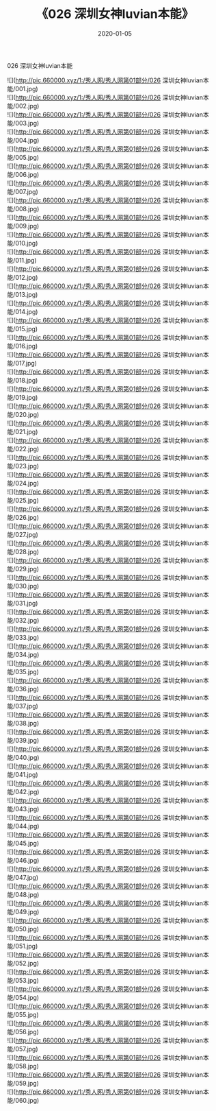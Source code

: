 ﻿---
layout: post
title:  《026 深圳女神luvian本能》
date:   2020-01-05
img: http://pic.660000.xyz/1:/秀人网/秀人网第01部分/026 深圳女神luvian本能/000.jpg
categories: [美女, 清纯, 唯美]
---

026 深圳女神luvian本能

  ![](http://pic.660000.xyz/1:/秀人网/秀人网第01部分/026 深圳女神luvian本能/001.jpg) <br> ![](http://pic.660000.xyz/1:/秀人网/秀人网第01部分/026 深圳女神luvian本能/002.jpg) <br> ![](http://pic.660000.xyz/1:/秀人网/秀人网第01部分/026 深圳女神luvian本能/003.jpg) <br> ![](http://pic.660000.xyz/1:/秀人网/秀人网第01部分/026 深圳女神luvian本能/004.jpg) <br> ![](http://pic.660000.xyz/1:/秀人网/秀人网第01部分/026 深圳女神luvian本能/005.jpg) <br> ![](http://pic.660000.xyz/1:/秀人网/秀人网第01部分/026 深圳女神luvian本能/006.jpg) <br> ![](http://pic.660000.xyz/1:/秀人网/秀人网第01部分/026 深圳女神luvian本能/007.jpg) <br> ![](http://pic.660000.xyz/1:/秀人网/秀人网第01部分/026 深圳女神luvian本能/008.jpg) <br> ![](http://pic.660000.xyz/1:/秀人网/秀人网第01部分/026 深圳女神luvian本能/009.jpg) <br> ![](http://pic.660000.xyz/1:/秀人网/秀人网第01部分/026 深圳女神luvian本能/010.jpg) <br> ![](http://pic.660000.xyz/1:/秀人网/秀人网第01部分/026 深圳女神luvian本能/011.jpg) <br> ![](http://pic.660000.xyz/1:/秀人网/秀人网第01部分/026 深圳女神luvian本能/012.jpg) <br> ![](http://pic.660000.xyz/1:/秀人网/秀人网第01部分/026 深圳女神luvian本能/013.jpg) <br> ![](http://pic.660000.xyz/1:/秀人网/秀人网第01部分/026 深圳女神luvian本能/014.jpg) <br> ![](http://pic.660000.xyz/1:/秀人网/秀人网第01部分/026 深圳女神luvian本能/015.jpg) <br> ![](http://pic.660000.xyz/1:/秀人网/秀人网第01部分/026 深圳女神luvian本能/016.jpg) <br> ![](http://pic.660000.xyz/1:/秀人网/秀人网第01部分/026 深圳女神luvian本能/017.jpg) <br> ![](http://pic.660000.xyz/1:/秀人网/秀人网第01部分/026 深圳女神luvian本能/018.jpg) <br> ![](http://pic.660000.xyz/1:/秀人网/秀人网第01部分/026 深圳女神luvian本能/019.jpg) <br> ![](http://pic.660000.xyz/1:/秀人网/秀人网第01部分/026 深圳女神luvian本能/020.jpg) <br> ![](http://pic.660000.xyz/1:/秀人网/秀人网第01部分/026 深圳女神luvian本能/021.jpg) <br> ![](http://pic.660000.xyz/1:/秀人网/秀人网第01部分/026 深圳女神luvian本能/022.jpg) <br> ![](http://pic.660000.xyz/1:/秀人网/秀人网第01部分/026 深圳女神luvian本能/023.jpg) <br> ![](http://pic.660000.xyz/1:/秀人网/秀人网第01部分/026 深圳女神luvian本能/024.jpg) <br> ![](http://pic.660000.xyz/1:/秀人网/秀人网第01部分/026 深圳女神luvian本能/025.jpg) <br> ![](http://pic.660000.xyz/1:/秀人网/秀人网第01部分/026 深圳女神luvian本能/026.jpg) <br> ![](http://pic.660000.xyz/1:/秀人网/秀人网第01部分/026 深圳女神luvian本能/027.jpg) <br> ![](http://pic.660000.xyz/1:/秀人网/秀人网第01部分/026 深圳女神luvian本能/028.jpg) <br> ![](http://pic.660000.xyz/1:/秀人网/秀人网第01部分/026 深圳女神luvian本能/029.jpg) <br> ![](http://pic.660000.xyz/1:/秀人网/秀人网第01部分/026 深圳女神luvian本能/030.jpg) <br> ![](http://pic.660000.xyz/1:/秀人网/秀人网第01部分/026 深圳女神luvian本能/031.jpg) <br> ![](http://pic.660000.xyz/1:/秀人网/秀人网第01部分/026 深圳女神luvian本能/032.jpg) <br> ![](http://pic.660000.xyz/1:/秀人网/秀人网第01部分/026 深圳女神luvian本能/033.jpg) <br> ![](http://pic.660000.xyz/1:/秀人网/秀人网第01部分/026 深圳女神luvian本能/034.jpg) <br> ![](http://pic.660000.xyz/1:/秀人网/秀人网第01部分/026 深圳女神luvian本能/035.jpg) <br> ![](http://pic.660000.xyz/1:/秀人网/秀人网第01部分/026 深圳女神luvian本能/036.jpg) <br> ![](http://pic.660000.xyz/1:/秀人网/秀人网第01部分/026 深圳女神luvian本能/037.jpg) <br> ![](http://pic.660000.xyz/1:/秀人网/秀人网第01部分/026 深圳女神luvian本能/038.jpg) <br> ![](http://pic.660000.xyz/1:/秀人网/秀人网第01部分/026 深圳女神luvian本能/039.jpg) <br> ![](http://pic.660000.xyz/1:/秀人网/秀人网第01部分/026 深圳女神luvian本能/040.jpg) <br> ![](http://pic.660000.xyz/1:/秀人网/秀人网第01部分/026 深圳女神luvian本能/041.jpg) <br> ![](http://pic.660000.xyz/1:/秀人网/秀人网第01部分/026 深圳女神luvian本能/042.jpg) <br> ![](http://pic.660000.xyz/1:/秀人网/秀人网第01部分/026 深圳女神luvian本能/043.jpg) <br> ![](http://pic.660000.xyz/1:/秀人网/秀人网第01部分/026 深圳女神luvian本能/044.jpg) <br> ![](http://pic.660000.xyz/1:/秀人网/秀人网第01部分/026 深圳女神luvian本能/045.jpg) <br> ![](http://pic.660000.xyz/1:/秀人网/秀人网第01部分/026 深圳女神luvian本能/046.jpg) <br> ![](http://pic.660000.xyz/1:/秀人网/秀人网第01部分/026 深圳女神luvian本能/047.jpg) <br> ![](http://pic.660000.xyz/1:/秀人网/秀人网第01部分/026 深圳女神luvian本能/048.jpg) <br> ![](http://pic.660000.xyz/1:/秀人网/秀人网第01部分/026 深圳女神luvian本能/049.jpg) <br> ![](http://pic.660000.xyz/1:/秀人网/秀人网第01部分/026 深圳女神luvian本能/050.jpg) <br> ![](http://pic.660000.xyz/1:/秀人网/秀人网第01部分/026 深圳女神luvian本能/051.jpg) <br> ![](http://pic.660000.xyz/1:/秀人网/秀人网第01部分/026 深圳女神luvian本能/052.jpg) <br> ![](http://pic.660000.xyz/1:/秀人网/秀人网第01部分/026 深圳女神luvian本能/053.jpg) <br> ![](http://pic.660000.xyz/1:/秀人网/秀人网第01部分/026 深圳女神luvian本能/054.jpg) <br> ![](http://pic.660000.xyz/1:/秀人网/秀人网第01部分/026 深圳女神luvian本能/055.jpg) <br> ![](http://pic.660000.xyz/1:/秀人网/秀人网第01部分/026 深圳女神luvian本能/056.jpg) <br> ![](http://pic.660000.xyz/1:/秀人网/秀人网第01部分/026 深圳女神luvian本能/057.jpg) <br> ![](http://pic.660000.xyz/1:/秀人网/秀人网第01部分/026 深圳女神luvian本能/058.jpg) <br> ![](http://pic.660000.xyz/1:/秀人网/秀人网第01部分/026 深圳女神luvian本能/059.jpg) <br> ![](http://pic.660000.xyz/1:/秀人网/秀人网第01部分/026 深圳女神luvian本能/060.jpg) <br>
